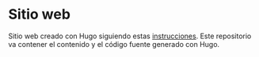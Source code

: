 # Sitio web
Sitio web creado con Hugo siguiendo estas 
[instrucciones](https://gohugo.io/hosting-and-deployment/hosting-on-github/).
Este repositorio va contener el contenido y el código fuente generado
con Hugo.
